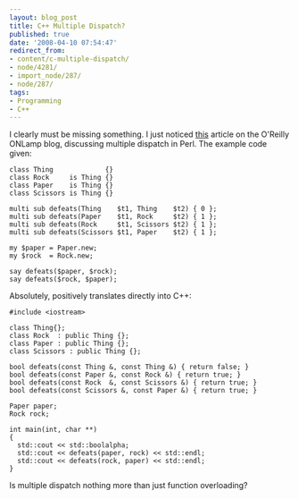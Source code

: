 ```yaml
---
layout: blog_post
title: C++ Multiple Dispatch?
published: true
date: '2008-04-10 07:54:47'
redirect_from:
- content/c-multiple-dispatch/
- node/4281/
- import_node/287/
- node/287/
tags:
- Programming
- C++
---
```


I clearly must be missing something. I just noticed [this](http://www.oreillynet.com/onlamp/blog/2008/04/multiple_dispatch_now_please.html) article on the O'Reilly ONLamp blog, discussing multiple dispatch in Perl. The example code given:

    class Thing             {}
    class Rock     is Thing {}
    class Paper    is Thing {}
    class Scissors is Thing {}

    multi sub defeats(Thing    $t1, Thing    $t2) { 0 };
    multi sub defeats(Paper    $t1, Rock     $t2) { 1 };
    multi sub defeats(Rock     $t1, Scissors $t2) { 1 };
    multi sub defeats(Scissors $t1, Paper    $t2) { 1 };

    my $paper = Paper.new;
    my $rock  = Rock.new;

    say defeats($paper, $rock);
    say defeats($rock, $paper);

Absolutely, positively translates directly into C++:

    #include <iostream>

    class Thing{};
    class Rock  : public Thing {};
    class Paper : public Thing {};
    class Scissors : public Thing {};

    bool defeats(const Thing &, const Thing &) { return false; }
    bool defeats(const Paper &, const Rock &) { return true; }
    bool defeats(const Rock  &, const Scissors &) { return true; }
    bool defeats(const Scissors &, const Paper &) { return true; }

    Paper paper;
    Rock rock;

    int main(int, char **)
    {
      std::cout << std::boolalpha;
      std::cout << defeats(paper, rock) << std::endl;
      std::cout << defeats(rock, paper) << std::endl;
    }

Is multiple dispatch nothing more than just function overloading?
